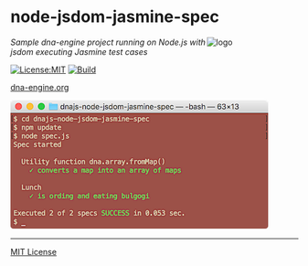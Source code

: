 # node-jsdom-jasmine-spec
<img src=https://dna-engine.org/graphics/dna-logo.png align=right width=160 alt=logo>

_Sample dna-engine project running on Node.js with jsdom executing Jasmine test cases_

[![License:MIT](https://img.shields.io/badge/License-MIT-blue.svg)](https://dna-engine.org/license)
[![Build](https://github.com/dna-engine/node-jsdom-jasmine-spec/actions/workflows/run-spec-on-push.yaml/badge.svg)](https://github.com/dna-engine/node-jsdom-jasmine-spec/actions/workflows/run-spec-on-push.yaml)

[dna-engine.org](https://dna-engine.org)

![screenshot](screenshot.png)

---
[MIT License](LICENSE.txt)
